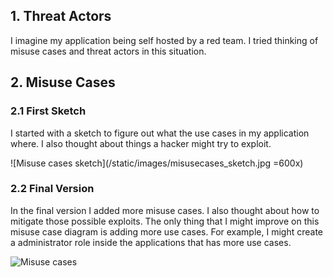 ## 1. Threat Actors

I imagine my application being self hosted by a red team. 
I tried thinking of misuse cases and threat actors in this situation.

## 2. Misuse Cases

### 2.1 First Sketch

I started with a sketch to figure out what the use cases in my application where. 
I also thought about things a hacker might try to exploit.

![Misuse cases sketch](/static/images/misusecases_sketch.jpg =600x)

### 2.2 Final Version

In the final version I added more misuse cases. I also thought about how to mitigate those possible exploits.
The only thing that I might improve on this misuse case diagram is adding more use cases. 
For example, I might create a administrator role inside the applications that has more use cases.

![Misuse cases](/static/images/misusecases.jpg)

